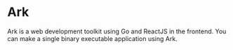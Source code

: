 # Ark

Ark is a web development toolkit using Go and ReactJS in the frontend. You can make a single binary executable application using Ark.